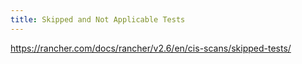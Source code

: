 ```yaml
---
title: Skipped and Not Applicable Tests
---
```


https://rancher.com/docs/rancher/v2.6/en/cis-scans/skipped-tests/